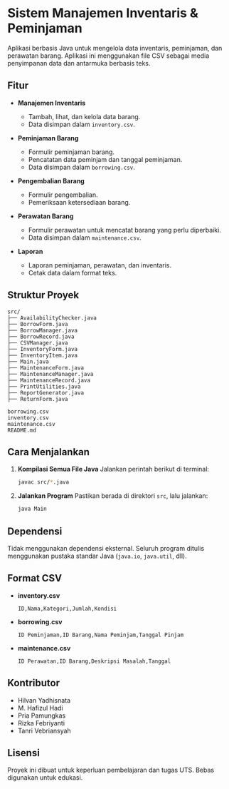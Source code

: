 # Sistem Manajemen Inventaris & Peminjaman

Aplikasi berbasis Java untuk mengelola data inventaris, peminjaman, dan perawatan barang. Aplikasi ini menggunakan file CSV sebagai media penyimpanan data dan antarmuka berbasis teks.

## Fitur

- **Manajemen Inventaris**
  - Tambah, lihat, dan kelola data barang.
  - Data disimpan dalam `inventory.csv`.

- **Peminjaman Barang**
  - Formulir peminjaman barang.
  - Pencatatan data peminjam dan tanggal peminjaman.
  - Data disimpan dalam `borrowing.csv`.

- **Pengembalian Barang**
  - Formulir pengembalian.
  - Pemeriksaan ketersediaan barang.

- **Perawatan Barang**
  - Formulir perawatan untuk mencatat barang yang perlu diperbaiki.
  - Data disimpan dalam `maintenance.csv`.

- **Laporan**
  - Laporan peminjaman, perawatan, dan inventaris.
  - Cetak data dalam format teks.

## Struktur Proyek

```
src/
├── AvailabilityChecker.java
├── BorrowForm.java
├── BorrowManager.java
├── BorrowRecord.java
├── CSVManager.java
├── InventoryForm.java
├── InventoryItem.java
├── Main.java
├── MaintenanceForm.java
├── MaintenanceManager.java
├── MaintenanceRecord.java
├── PrintUtilities.java
├── ReportGenerator.java
├── ReturnForm.java

borrowing.csv
inventory.csv
maintenance.csv
README.md
```

## Cara Menjalankan

1. **Kompilasi Semua File Java**
   Jalankan perintah berikut di terminal:

   ```bash
   javac src/*.java
   ```

2. **Jalankan Program**
   Pastikan berada di direktori `src`, lalu jalankan:

   ```bash
   java Main
   ```

## Dependensi

Tidak menggunakan dependensi eksternal. Seluruh program ditulis menggunakan pustaka standar Java (`java.io`, `java.util`, dll).

## Format CSV

- **inventory.csv**
  ```
  ID,Nama,Kategori,Jumlah,Kondisi
  ```

- **borrowing.csv**
  ```
  ID Peminjaman,ID Barang,Nama Peminjam,Tanggal Pinjam
  ```

- **maintenance.csv**
  ```
  ID Perawatan,ID Barang,Deskripsi Masalah,Tanggal
  ```

## Kontributor

- Hilvan Yadhisnata
- M. Hafizul Hadi
- Pria Pamungkas
- Rizka Febriyanti
- Tanri Vebriansyah

## Lisensi

Proyek ini dibuat untuk keperluan pembelajaran dan tugas UTS. Bebas digunakan untuk edukasi.
